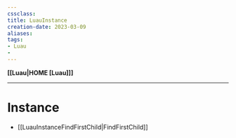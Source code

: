 ```yaml
---
cssclass:
title: LuauInstance
creation-date: 2023-03-09
aliases:
tags:
- Luau
- 
---
```

**[[Luau|HOME [Luau]]]**

---
# Instance
- [[LuauInstanceFindFirstChild|FindFirstChild]]